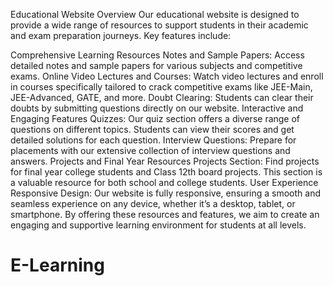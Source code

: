 Educational Website Overview
Our educational website is designed to provide a wide range of resources to support students in their academic and exam preparation journeys. Key features include:

Comprehensive Learning Resources
Notes and Sample Papers: Access detailed notes and sample papers for various subjects and competitive exams.
Online Video Lectures and Courses: Watch video lectures and enroll in courses specifically tailored to crack competitive exams like JEE-Main, JEE-Advanced, GATE, and more.
Doubt Clearing: Students can clear their doubts by submitting questions directly on our website.
Interactive and Engaging Features
Quizzes: Our quiz section offers a diverse range of questions on different topics. Students can view their scores and get detailed solutions for each question.
Interview Questions: Prepare for placements with our extensive collection of interview questions and answers.
Projects and Final Year Resources
Projects Section: Find projects for final year college students and Class 12th board projects. This section is a valuable resource for both school and college students.
User Experience
Responsive Design: Our website is fully responsive, ensuring a smooth and seamless experience on any device, whether it’s a desktop, tablet, or smartphone.
By offering these resources and features, we aim to create an engaging and supportive learning environment for students at all levels.

# E-Learning
